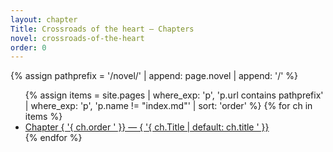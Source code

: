 ```yaml
---
layout: chapter
Title: Crossroads of the heart — Chapters
novel: crossroads-of-the-heart
order: 0
---
```


{% assign pathprefix = '/novel/' | append: page.novel | append: '/' %}
<ul>
{% assign items = site.pages
  | where_exp: 'p', 'p.url contains pathprefix'
  | where_exp: 'p', 'p.name != "index.md"'
  | sort: 'order' %}
{% for ch in items %}
  <li><a href="{ '{ ch.url | relative_url ' }}">Chapter { '{ ch.order ' }} — { '{ ch.Title | default: ch.title ' }}</a></li>
{% endfor %}
</ul>
